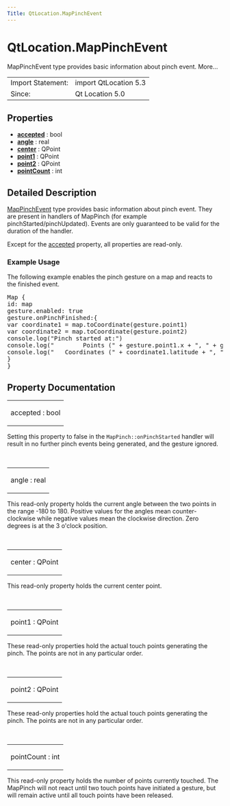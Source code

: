 ```yaml
---
Title: QtLocation.MapPinchEvent
---
```


# QtLocation.MapPinchEvent

<span class="subtitle"></span>
<!-- $$$MapPinchEvent-brief -->
<p>MapPinchEvent type provides basic information about pinch event. More...</p>
<!-- @@@MapPinchEvent -->
<table class="alignedsummary">
<tr><td class="memItemLeft rightAlign topAlign"> Import Statement:</td><td class="memItemRight bottomAlign"> import QtLocation 5.3</td></tr><tr><td class="memItemLeft rightAlign topAlign"> Since:</td><td class="memItemRight bottomAlign">  Qt Location 5.0</td></tr></table><ul>
</ul>
<h2 id="properties">Properties</h2>
<ul>
<li class="fn"><b><b><a href="#accepted-prop">accepted</a></b></b> : bool</li>
<li class="fn"><b><b><a href="#angle-prop">angle</a></b></b> : real</li>
<li class="fn"><b><b><a href="#center-prop">center</a></b></b> : QPoint</li>
<li class="fn"><b><b><a href="#point1-prop">point1</a></b></b> : QPoint</li>
<li class="fn"><b><b><a href="#point2-prop">point2</a></b></b> : QPoint</li>
<li class="fn"><b><b><a href="#pointCount-prop">pointCount</a></b></b> : int</li>
</ul>
<!-- $$$MapPinchEvent-description -->
<h2 id="details">Detailed Description</h2>
</p>
<p><a href="index.html">MapPinchEvent</a> type provides basic information about pinch event. They are present in handlers of MapPinch (for example pinchStarted/pinchUpdated). Events are only guaranteed to be valid for the duration of the handler.</p>
<p>Except for the <a href="#accepted-prop">accepted</a> property, all properties are read-only.</p>
<h3 >Example Usage</h3>
<p>The following example enables the pinch gesture on a map and reacts to the finished event.</p>
<pre class="cpp">Map {
id: map
gesture<span class="operator">.</span>enabled: <span class="keyword">true</span>
gesture<span class="operator">.</span>onPinchFinished:{
var coordinate1 <span class="operator">=</span> map<span class="operator">.</span>toCoordinate(gesture<span class="operator">.</span>point1)
var coordinate2 <span class="operator">=</span> map<span class="operator">.</span>toCoordinate(gesture<span class="operator">.</span>point2)
console<span class="operator">.</span>log(<span class="string">&quot;Pinch started at:&quot;</span>)
console<span class="operator">.</span>log(<span class="string">&quot;        Points (&quot;</span> <span class="operator">+</span> gesture<span class="operator">.</span>point1<span class="operator">.</span>x <span class="operator">+</span> <span class="string">&quot;, &quot;</span> <span class="operator">+</span> gesture<span class="operator">.</span>point1<span class="operator">.</span>y <span class="operator">+</span> <span class="string">&quot;) - (&quot;</span> <span class="operator">+</span> gesture<span class="operator">.</span>point2<span class="operator">.</span>x <span class="operator">+</span> <span class="string">&quot;, &quot;</span> <span class="operator">+</span> gesture<span class="operator">.</span>point2<span class="operator">.</span>y <span class="operator">+</span> <span class="string">&quot;)&quot;</span>)
console<span class="operator">.</span>log(<span class="string">&quot;   Coordinates (&quot;</span> <span class="operator">+</span> coordinate1<span class="operator">.</span>latitude <span class="operator">+</span> <span class="string">&quot;, &quot;</span> <span class="operator">+</span> coordinate1<span class="operator">.</span>longitude <span class="operator">+</span> <span class="string">&quot;) - (&quot;</span> <span class="operator">+</span> coordinate2<span class="operator">.</span>latitude <span class="operator">+</span> <span class="string">&quot;, &quot;</span> <span class="operator">+</span> coordinate2<span class="operator">.</span>longitude <span class="operator">+</span> <span class="string">&quot;)&quot;</span>)
}
}</pre>
<!-- @@@MapPinchEvent -->
<h2>Property Documentation</h2>
<!-- $$$accepted -->
<table class="qmlname"><tr valign="top" id="accepted-prop"><td class="tblQmlPropNode"><p><span class="name">accepted</span> : <span class="type">bool</span></p></td></tr></table><p>Setting this property to false in the <code>MapPinch::onPinchStarted</code> handler will result in no further pinch events being generated, and the gesture ignored.</p>
<!-- @@@accepted -->
<br/>
<!-- $$$angle -->
<table class="qmlname"><tr valign="top" id="angle-prop"><td class="tblQmlPropNode"><p><span class="name">angle</span> : <span class="type">real</span></p></td></tr></table><p>This read-only property holds the current angle between the two points in the range -180 to 180. Positive values for the angles mean counter-clockwise while negative values mean the clockwise direction. Zero degrees is at the 3 o'clock position.</p>
<!-- @@@angle -->
<br/>
<!-- $$$center -->
<table class="qmlname"><tr valign="top" id="center-prop"><td class="tblQmlPropNode"><p><span class="name">center</span> : <span class="type">QPoint</span></p></td></tr></table><p>This read-only property holds the current center point.</p>
<!-- @@@center -->
<br/>
<!-- $$$point1 -->
<table class="qmlname"><tr valign="top" id="point1-prop"><td class="tblQmlPropNode"><p><span class="name">point1</span> : <span class="type">QPoint</span></p></td></tr></table><p>These read-only properties hold the actual touch points generating the pinch. The points are not in any particular order.</p>
<!-- @@@point1 -->
<br/>
<!-- $$$point2 -->
<table class="qmlname"><tr valign="top" id="point2-prop"><td class="tblQmlPropNode"><p><span class="name">point2</span> : <span class="type">QPoint</span></p></td></tr></table><p>These read-only properties hold the actual touch points generating the pinch. The points are not in any particular order.</p>
<!-- @@@point2 -->
<br/>
<!-- $$$pointCount -->
<table class="qmlname"><tr valign="top" id="pointCount-prop"><td class="tblQmlPropNode"><p><span class="name">pointCount</span> : <span class="type">int</span></p></td></tr></table><p>This read-only property holds the number of points currently touched. The MapPinch will not react until two touch points have initiated a gesture, but will remain active until all touch points have been released.</p>
<!-- @@@pointCount -->
<br/>

